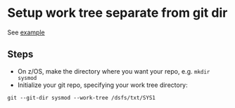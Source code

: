 # Setup work tree separate from git dir

See [example](https://stackoverflow.com/questions/16792737/git-change-working-directory)

## Steps

- On z/OS, make the directory where you want your repo, e.g. `mkdir sysmod`
- Initialize your git repo, specifying your work tree directory:
```
git --git-dir sysmod --work-tree /dsfs/txt/SYS1
```

